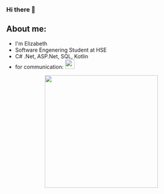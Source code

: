 ### Hi there 👋

## About me:
- I'm Elizabeth
- Software Engenering Student at HSE
- C# .Net, ASP.Net, SQL, Kotlin
- for communication: <a href="https://t.me/vitflare">
        <img src="https://pngicon.ru/file/uploads/telegram.png" width="25" height="25"/>
</a>
  
<p align="center">
  <img src="https://cdn.sanity.io/images/do2rqv0h/production/3356021b2d743e60cb89b0b97196fb2b2b0b44a0-800x800.gif?w=500&fit=max&auto=format" width=300 height=300>
</p>




